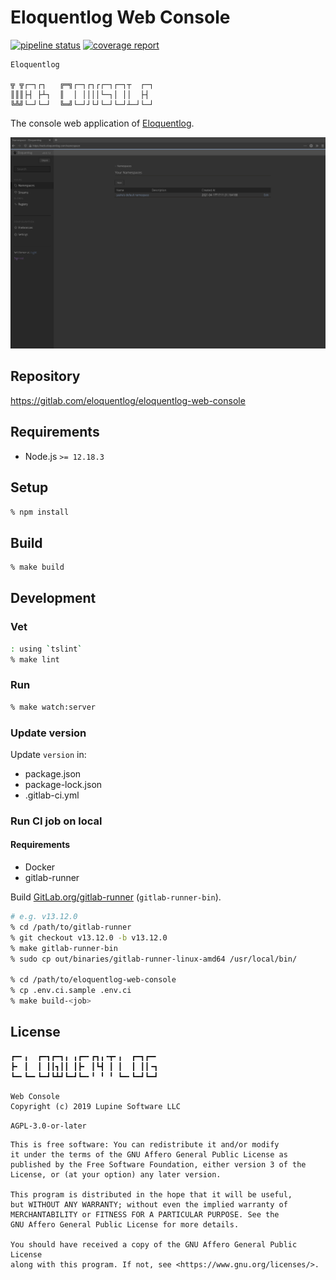 # Eloquentlog Web Console

[![pipeline status][pipeline]][ci] [![coverage report][coverage]][ci]

```text
Eloquentlog

╦ ╦┌─┐┌┐   ╔═╗┌─┐┌┐┌┌─┐┌─┐┬  ┌─┐
║║║├┤ ├┴┐  ║  │ ││││└─┐│ ││  ├┤
╚╩╝└─┘└─┘  ╚═╝└─┘┘└┘└─┘└─┘┴─┘└─┘
```

The console web application of [Eloquentlog](https://eloquentlog.com).

![screenshot](
doc/img/screenshot-2021050513024622.png?raw=true "Screenshot - 2021-05-05T13:02:46:22+00:00")


## Repository

https://gitlab.com/eloquentlog/eloquentlog-web-console


## Requirements

* Node.js `>= 12.18.3`


## Setup

```zsh
% npm install
```

## Build

```zsh
% make build
```


## Development

### Vet

```zsh
: using `tslint`
% make lint
```

### Run

```zsh
% make watch:server
```

### Update version

Update `version` in:

* package.json
* package-lock.json
* .gitlab-ci.yml

### Run CI job on local

#### Requirements

* Docker
* gitlab-runner

Build [GitLab.org/gitlab-runner](
https://gitlab.com/gitlab-org/gitlab-runner) (`gitlab-runner-bin`).

```zsh
# e.g. v13.12.0
% cd /path/to/gitlab-runner
% git checkout v13.12.0 -b v13.12.0
% make gitlab-runner-bin
% sudo cp out/binaries/gitlab-runner-linux-amd64 /usr/local/bin/

% cd /path/to/eloquentlog-web-console
% cp .env.ci.sample .env.ci
% make build-<job>
```


## License

```text
┏━╸╻  ┏━┓┏━┓╻ ╻┏━╸┏┓╻╺┳╸╻  ┏━┓┏━╸
┣╸ ┃  ┃ ┃┃┓┃┃ ┃┣╸ ┃┗┫ ┃ ┃  ┃ ┃┃╺┓
┗━╸┗━╸┗━┛┗┻┛┗━┛┗━╸╹ ╹ ╹ ┗━╸┗━┛┗━┛

Web Console
Copyright (c) 2019 Lupine Software LLC
```

`AGPL-3.0-or-later`

```text
This is free software: You can redistribute it and/or modify
it under the terms of the GNU Affero General Public License as
published by the Free Software Foundation, either version 3 of the
License, or (at your option) any later version.

This program is distributed in the hope that it will be useful,
but WITHOUT ANY WARRANTY; without even the implied warranty of
MERCHANTABILITY or FITNESS FOR A PARTICULAR PURPOSE. See the
GNU Affero General Public License for more details.

You should have received a copy of the GNU Affero General Public License
along with this program. If not, see <https://www.gnu.org/licenses/>.
```

[pipeline]: https://gitlab.com/eloquentlog/eloquentlog-web-console/badges/trunk/pipeline.svg
[coverage]: https://gitlab.com/eloquentlog/eloquentlog-web-console/badges/trunk/coverage.svg
[ci]: https://gitlab.com/eloquentlog/eloquentlog-web-console/pipelines

